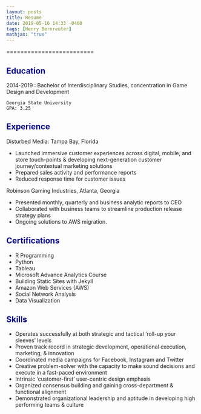```yaml
---
layout: posts
title: Resume
date: 2019-05-16 14:33 -0400
tags: [Henry Bernreuter]
mathjax: "true"
---
```


<span style="color:black">=========================</span>





<span style="color:darkblue">Education</span>
---------

2014-2019
:   Bachelor of Interdisciplinary Studies, concentration in Game Design and Development

    Georgia State University
    GPA: 3.25

<span style="color:darkblue">Experience</span>
----------
Disturbed Media:
Tampa Bay, Florida
*	Launched immersive customer experiences across digital, mobile, and store touch-points & developing next-generation customer journey/contextual marketing solutions
*	Prepared sales activity and performance reports
*	Reduced response time for customer issues

Robinson Gaming Industries,
Atlanta, Georgia
*	Presented monthly, quarterly and business analytic reports to CEO
*	Collaborated with business teams to streamline production release strategy plans
*	Ongoing solutions to AWS migration.


<span style="color:darkblue">Certifications</span>
--------------------
* R Programming
* Python
* Tableau
* Microsoft Advance Analytics Course
* Building Static Sites with Jekyll
* Amazon Web Services (AWS)
* Social Network Analysis
* Data Visualization

<span style="color:darkblue">Skills</span>
--------------------
*	Operates successfully at both strategic and tactical ‘roll-up your sleeves’ levels
*	Proven track record in strategic development, operational execution, marketing, & innovation
*	Coordinated media campaigns for Facebook, Instagram and Twitter
*	Creative problem-solver with the capacity to make sound decisions and execute in a fast-paced environment
*	Intrinsic ‘customer-first’ user-centric design emphasis
*	Organized consensus building and gaining cross-department & functional alignment
*	Demonstrated organizational leadership and aptitude in developing high performing teams & culture
